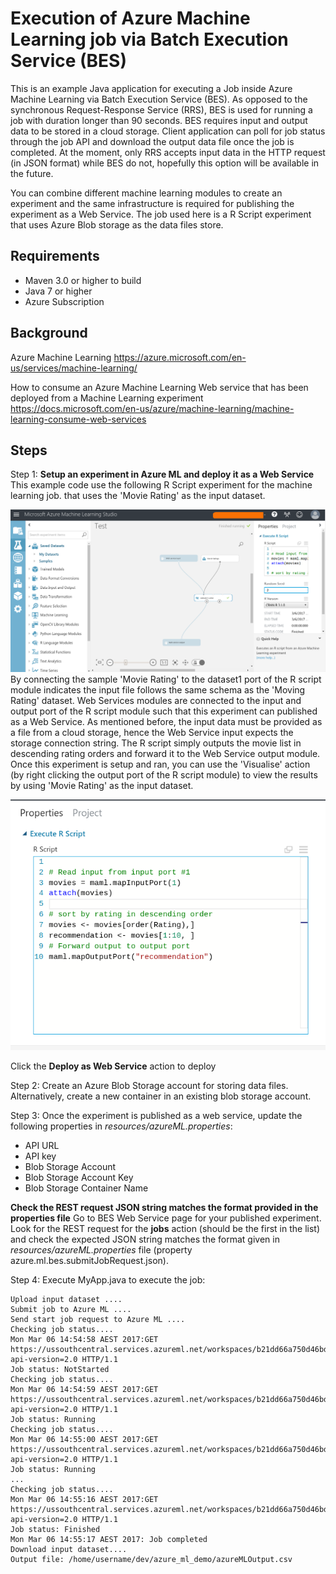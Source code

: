 Execution of Azure Machine Learning job via Batch Execution Service (BES)
====================================================
This is an example Java application for executing a Job inside Azure Machine Learning via Batch Execution Service (BES).  As opposed to the synchronous Request-Response Service (RRS), BES is used for running a job with duration longer than 90 seconds.  BES requires input and output data to be stored in a cloud storage.  Client application can poll for job status through the job API and download the output data file once the job is completed.  At the moment, only RRS accepts input data in the HTTP request (in JSON format) while BES do not, hopefully this option will be available in the future.

You can combine different machine learning modules to create an experiment and the same infrastructure is required for publishing the experiment as a Web Service.  The job used here is a R Script experiment that uses Azure Blob storage as the data files store.

Requirements
------------------
- Maven 3.0 or higher to build
- Java 7 or higher
- Azure Subscription

Background
-----------------
Azure Machine Learning
https://azure.microsoft.com/en-us/services/machine-learning/

How to consume an Azure Machine Learning Web service that has been deployed from a Machine Learning experiment
https://docs.microsoft.com/en-us/azure/machine-learning/machine-learning-consume-web-services


Steps
--------
Step 1:  **Setup an experiment in Azure ML and deploy it as a Web Service**
This example code use the following R Script experiment for the machine learning job.  that uses the 'Movie Rating' as the input dataset.

![R Script experiment](assets/Azure_ML_Experiment.png?raw=true)
By connecting the sample 'Movie Rating' to the dataset1 port of the R script module indicates the input file follows the same schema as the 'Moving Rating' dataset.  Web Services modules are connected to the input and output port of the R script module such that this experiment can published as a Web Service.  As mentioned before, the input data must be provided as a file from a cloud storage, hence the Web Service input expects the storage connection string.  The R script simply outputs the movie list in descending rating orders and forward it to the Web Service output module.  Once this experiment is setup and ran, you can use the 'Visualise' action (by right clicking the output port of the R script module) to view the results by using 'Movie Rating' as the input dataset.

![R Script ](assets/R_Script.png?raw=true)

Click the **Deploy as Web Service** action to deploy

Step 2: Create an Azure Blob Storage account for storing data files.  Alternatively, create a new container in an existing blob storage account.

Step 3: Once the experiment is published as a web service, update the following properties in *resources/azureML.properties*:
 - API URL
 - API key
 - Blob Storage Account
 - Blob Storage Account Key
 - Blob Storage Container Name

**Check the REST request JSON string matches the format provided in the properties file**
Go to BES Web Service page for your published experiment.  Look for the REST request for the **jobs** action (should be the first in the list) and check the expected JSON string matches the format given in *resources/azureML.properties* file  (property azure.ml.bes.submitJobRequest.json).

Step 4:  Execute MyApp.java to execute the job:
```
Upload input dataset ....
Submit job to Azure ML ....
Send start job request to Azure ML ....
Checking job status....
Mon Mar 06 14:54:58 AEST 2017:GET https://ussouthcentral.services.azureml.net/workspaces/b21dd66a750d46bd8fad86be77685657/services/XXXXXXX/jobs/XXXXXXX?api-version=2.0 HTTP/1.1
Job status: NotStarted
Checking job status....
Mon Mar 06 14:54:59 AEST 2017:GET https://ussouthcentral.services.azureml.net/workspaces/b21dd66a750d46bd8fad86be77685657/services/XXXXXXX/jobs/XXXXXXX?api-version=2.0 HTTP/1.1
Job status: Running
Checking job status....
Mon Mar 06 14:55:00 AEST 2017:GET https://ussouthcentral.services.azureml.net/workspaces/b21dd66a750d46bd8fad86be77685657/services/XXXXXXX/jobs/XXXXXXX?api-version=2.0 HTTP/1.1
Job status: Running
...
Checking job status....
Mon Mar 06 14:55:16 AEST 2017:GET https://ussouthcentral.services.azureml.net/workspaces/b21dd66a750d46bd8fad86be77685657/services/XXXXXXX/jobs/XXXXXXX?api-version=2.0 HTTP/1.1
Job status: Finished
Mon Mar 06 14:55:17 AEST 2017: Job completed
Download input dataset....
Output file: /home/username/dev/azure_ml_demo/azureMLOutput.csv
```
